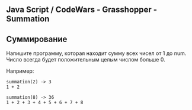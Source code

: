 ## Java Script / CodeWars -  Grasshopper - Summation ##

## Суммирование

Напишите программу, которая находит сумму всех чисел от 1 до num. Число всегда будет положительным целым числом больше 0.

Например:
```
summation(2) -> 3
1 + 2

summation(8) -> 36
1 + 2 + 3 + 4 + 5 + 6 + 7 + 8
```

